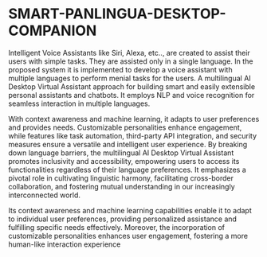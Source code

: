 # SMART-PANLINGUA-DESKTOP-COMPANION
Intelligent Voice Assistants like Siri, Alexa, etc.., are created to assist their users with simple tasks. They are assisted only in a single language. In the proposed system it is implemented to develop a voice assistant with multiple languages to perform menial tasks for the users. A multilingual AI Desktop Virtual Assistant approach for building smart and easily extensible personal assistants and chatbots. It employs NLP and voice recognition for seamless interaction in multiple languages. 

With context awareness and machine learning, it adapts to user preferences and provides needs. Customizable personalities enhance engagement, while features like task automation, third-party API integration, and security measures ensure a versatile and intelligent user experience. By breaking down language barriers, the multilingual AI Desktop Virtual Assistant promotes inclusivity and accessibility, empowering users to access its functionalities regardless of their language preferences. It emphasizes a pivotal role in cultivating linguistic harmony, facilitating cross-border collaboration, and fostering mutual understanding in our increasingly interconnected world.

Its context awareness and machine learning capabilities enable it to adapt to individual user preferences, providing personalized assistance and fulfilling specific needs effectively. Moreover, the incorporation of customizable personalities enhances user engagement, fostering a more human-like interaction experience
